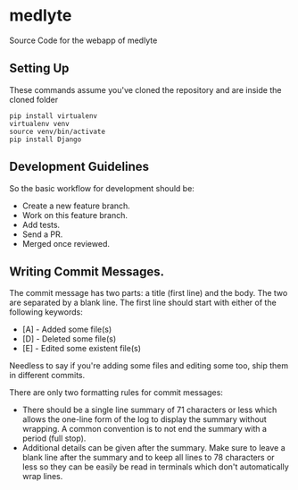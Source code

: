 # medlyte
Source Code for the webapp of medlyte

## Setting Up

These commands assume you've cloned the repository and are inside the cloned folder

```
pip install virtualenv
virtualenv venv
source venv/bin/activate
pip install Django
```
## Development Guidelines

So the basic workflow for development should be:
* Create a new feature branch.
* Work on this feature branch.
* Add tests.
* Send a PR.
* Merged once reviewed.

## Writing Commit Messages.

The commit message has two parts: a title (first line) and the body. The two are separated by a blank line. The first line should start with either of the following keywords:
* [A] - Added some file(s)
* [D] - Deleted some file(s)
* [E] - Edited some existent file(s)

Needless to say if you're adding some files and editing some too, ship them in different commits.

There are only two formatting rules for commit messages:

* There should be a single line summary of 71 characters or less which allows the one-line form of the log to display the summary without wrapping. A common convention is to not end the summary with a period (full stop).
* Additional details can be given after the summary. Make sure to leave a blank line after the summary and to keep all lines to 78 characters or less so they can be easily be read in terminals which don't automatically wrap lines.


